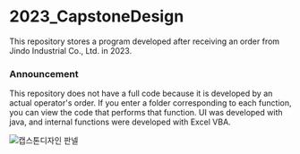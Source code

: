 # 2023_CapstoneDesign
This repository stores a program developed after receiving an order from Jindo Industrial Co., Ltd. in 2023.

### Announcement
This repository does not have a full code because it is developed by an actual operator's order.
If you enter a folder corresponding to each function, you can view the code that performs that function.
UI was developed with java, and internal functions were developed with Excel VBA.

![캡스톤디자인 판넬](https://github.com/ShinHeeYoun/2023_CapstoneDesign/assets/43941399/88e644d8-01b7-4501-921c-1283b2b851b2)
